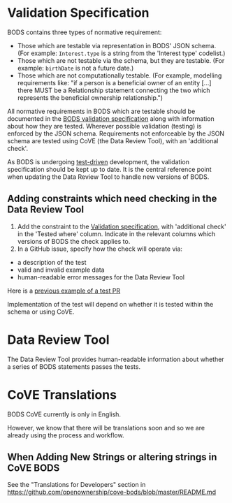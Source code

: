 # Validation Specification
BODS contains three types of normative requirement:
- Those which are testable via representation in BODS' JSON schema. (For example: `Interest.type` is a string from the 'Interest type' codelist.)
- Those which are not testable via the schema, but they are testable. (For example: `birthDate` is not a future date.)
- Those which are not computationally testable. (For example, modelling requirements like: "if a person is a beneficial owner of an entity [...] there MUST be a Relationship statement connecting the two which represents the beneficial ownership relationship.")

All normative requirements in BODS which are testable should be documented in the [BODS validation specification](https://docs.google.com/spreadsheets/d/1KTHGSb_ZkCLB9QpjQ891Y_RxvlBJHFEITjOxptaOTAQ/edit?usp=sharing) along with information about how they are tested. Wherever possible validation (testing) is enforced by the JSON schema. Requirements not enforceable by the JSON schema are tested using CoVE (the Data Review Tool), with an 'additional check'.

As BODS is undergoing [test-driven](testing.md) development, the validation specification should be kept up to date. It is the central reference point when updating the Data Review Tool to handle new versions of BODS.

## Adding constraints which need checking in the Data Review Tool
1. Add the constraint to the [Validation specification](https://docs.google.com/spreadsheets/d/1KTHGSb_ZkCLB9QpjQ891Y_RxvlBJHFEITjOxptaOTAQ/edit?gid=220139423#gid=220139423), with 'additional check' in the 'Tested where' column. Indicate in the relevant columns which versions of BODS the check applies to.
2. In a GitHub issue, specify how the check will operate via:
* a description of the test 
* valid and invalid example data
* human-readable error messages for the Data Review Tool 

Here is a [previous example of a test PR](https://github.com/openownership/lib-cove-bods/issues/113)

Implementation of the test will depend on whether it is tested within the schema or using CoVE. 

# Data Review Tool 

The Data Review Tool provides human-readable information about whether a series of BODS statements passes the tests. 

# CoVE Translations

BODS CoVE currently is only in English.

However, we know that there will be translations soon and so we are already using the process and workflow.

## When Adding New Strings or altering strings in CoVE BODS

See the "Translations for Developers" section in https://github.com/openownership/cove-bods/blob/master/README.md
